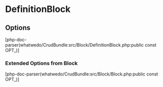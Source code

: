 # DefinitionBlock

## Options
[php-doc-parser(whatwedo/CrudBundle:src/Block/DefinitionBlock.php:public const OPT_)]

### Extended Options from Block
[php-doc-parser(whatwedo/CrudBundle:src/Block/Block.php:public const OPT_)]
